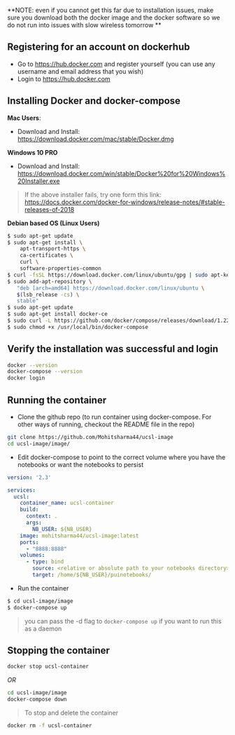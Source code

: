 **NOTE: even if you cannot get this far due to installation issues, make sure you download both the docker image and the docker software so we do not run into issues with slow wireless tomorrow **



## Registering for an account on dockerhub
- Go to https://hub.docker.com and register yourself (you can use any username and email address that you wish)
- Login to https://hub.docker.com

## Installing Docker and docker-compose
**Mac Users**:
- Download and Install: https://download.docker.com/mac/stable/Docker.dmg

**Windows 10 PRO**
- Download and Install: https://download.docker.com/win/stable/Docker%20for%20Windows%20Installer.exe
> If the above installer fails, try one form this link: https://docs.docker.com/docker-for-windows/release-notes/#stable-releases-of-2018

**Debian based OS (Linux Users)**
``` bash
$ sudo apt-get update
$ sudo apt-get install \
    apt-transport-https \
    ca-certificates \
    curl \
    software-properties-common
$ curl -fsSL https://download.docker.com/linux/ubuntu/gpg | sudo apt-key add -
$ sudo add-apt-repository \
   "deb [arch=amd64] https://download.docker.com/linux/ubuntu \
   $(lsb_release -cs) \
   stable"
$ sudo apt-get update
$ sudo apt-get install docker-ce
$ sudo curl -L https://github.com/docker/compose/releases/download/1.22.0/docker-compose-$(uname -s)-$(uname -m) -o /usr/local/bin/docker-compose
$ sudo chmod +x /usr/local/bin/docker-compose
```

## Verify the installation was successful and login
``` bash
docker --version
docker-compose --version
docker login
```

## Running the container
- Clone the github repo (to run container using docker-compose. For other ways of running, checkout the README file in the repo)
``` bash
git clone https://github.com/Mohitsharma44/ucsl-image
cd ucsl-image/image/
```


- Edit docker-compose to point to the correct volume where you have the notebooks or want the notebooks to persist
``` yaml
version: '2.3'

services:
  ucsl:
    container_name: ucsl-container
    build:
      context: .
      args:
        NB_USER: ${NB_USER}
    image: mohitsharma44/ucsl-image:latest
    ports:
      - "8888:8888"
    volumes:
      - type: bind
        source: <relative or absolute path to your notebooks directory>
        target: /home/${NB_USER}/puinotebooks/
```
- Run the container
``` bash
$ cd ucsl-image/image
$ docker-compose up
```
> you can pass the -d flag to `docker-compose up` if you want to run this as a daemon

## Stopping the container
``` bash
docker stop ucsl-container
```
*OR*
``` bash
cd ucsl-image/image
docker-compose down
```
> To stop and delete the container
``` bash
docker rm -f ucsl-container
```

